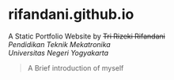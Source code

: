 # rifandani.github.io

A Static Portfolio Website by ~~Tri Rizeki Rifandani~~<br>
*Pendidikan Teknik Mekatronika*<br>
*Universitas Negeri Yogyakarta*<br>

> A Brief introduction of myself
